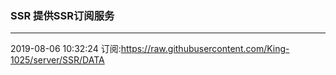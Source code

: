 ### SSR 提供SSR订阅服务
---
2019-08-06 10:32:24 订阅:https://raw.githubusercontent.com/King-1025/server/SSR/DATA
